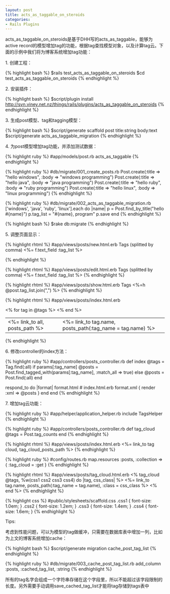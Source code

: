 ```yaml
---
layout: post
title: acts_as_taggable_on_steroids
categories:
- Rails Plugins
---
```

acts_as_taggable_on_steroids是基于DHH写的acts_as_taggable，能够为active record的模型增加tag的功能，根据tag查找模型对象，以及计算tag云。下面的示例中我们将为博客系统增加tag功能：

1\. 创建工程：

{% highlight bash %}
$rails test_acts_as_taggable_on_steroids
$cd test_acts_as_taggable_on_steroids
{% endhighlight %}

2\. 安装插件：

{% highlight bash %}
$script/plugin install http://svn.viney.net.nz/things/rails/plugins/acts_as_taggable_on_steroids
{% endhighlight %}

3\. 生成post模型、tag和tagging模型：

{% highlight bash %}
$script/generate scaffold post title:string body:text
$script/generate acts_as_taggable_migration
{% endhighlight %}

4\. 为post模型增加tag功能，并添加测试数据：

{% highlight ruby %}
#app/models/post.rb
acts_as_taggable
{% endhighlight %}

{% highlight ruby %}
#db/migrate/001_create_posts.rb
Post.create(:title => "hello windows", :body => "windows programming")
Post.create(:title => "hello java", :body => "java programming")
Post.create(:title => "hello ruby", :body => "ruby programming")
Post.create(:title => "hello linux", :body => "linux programming")
{% endhighlight %}

{% highlight ruby %}
#db/migrate/002_acts_as_taggable_migration.rb
['windows', 'java', 'ruby', 'linux'].each do |name|
  p = Post.find_by_title("hello #{name}")
  p.tag_list = "#{name}, program"
  p.save
end
{% endhighlight %}

{% highlight bash %}
$rake db:migrate
{% endhighlight %}

5\. 调整页面显示：

{% highlight rhtml %}
#app/views/posts/new.html.erb
Tags (splitted by comma)
<%= f.text_field :tag_list %>

{% endhighlight %}

{% highlight rhtml %}
#app/views/posts/edit.html.erb
Tags (splitted by comma)
<%= f.text_field :tag_list %>
{% endhighlight %}

{% highlight rhtml %}
#app/views/posts/show.html.erb
Tags
<%=h @post.tag_list.join(",") %>
{% endhighlight %}

{% highlight rhtml %}
#app/views/posts/index.html.erb
<table>
  <tr>
    <td><%= link_to all, posts_path %></td>
    <% for tag in @tags %>
      <td><%= link_to tag.name, posts_path(:tag_name = tag.name) %></td>
    <% end %>
  </tr>
</table>
{% endhighlight %}

6\. 修改controller的index方法：

{% highlight ruby %}
#app/controllers/posts_controller.rb
def index
  @tags = Tag.find(:all)
  if params[:tag_name]
    @posts = Post.find_tagged_with(params[:tag_name], :match_all => true)
  else
    @posts = Post.find(:all)
  end

  respond_to do |format|
    format.html # index.html.erb
    format.xml  { render :xml => @posts }
  end
end
{% endhighlight %}

7\. 增加tag云功能：

{% highlight ruby %}
#app/helper/application_helper.rb
include TagsHelper
{% endhighlight %}

{% highlight ruby %}
#app/controllers/posts_controller.rb
def tag_cloud
  @tags = Post.tag_counts
end
{% endhighlight %}

{% highlight rhtml %}
#app/views/posts/index.html.erb
<%= link_to tag cloud, tag_cloud_posts_path %>
{% endhighlight %}

{% highlight ruby %}
#config/routes.rb
map.resources :posts, :collection => { :tag_cloud = :get }
{% endhighlight %}

{% highlight rhtml %}
#app/views/posts/tag_cloud.html.erb
<% tag_cloud @tags, %w(css1 css2 css3 css4) do |tag, css_class| %>
  <%= link_to tag.name, posts_path(:tag_name = tag.name), :class = css_class %>
<% end %>
{% endhighlight %}

{% highlight css %}
#public/stylesheets/scaffold.css
  .css1 { font-size: 1.0em; }
  .css2 { font-size: 1.2em; }
  .css3 { font-size: 1.4em; }
  .css4 { font-size: 1.6em; }
{% endhighlight %}

Tips:

考虑到性能问题，可以为模型的tag做缓冲，只需要在数据库表中增加一列，比如为上文的博客系统增加cache：

{% highlight bash %}
$script/generate migration cache_post_tag_list
{% endhighlight %}

{% highlight ruby %}
#db/migrate/003_cache_post_tag_list.rb
add_column :posts, :cached_tag_list, :string
{% endhighlight %}

所有的tag名字会组成一个字符串存储在这个字段里，所以不能超过该字段限制的长度。另外需要手动调用save_cached_tag_list才能将tag存储到tags表中

